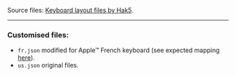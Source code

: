 
Source files: [Keyboard layout files by Hak5](https://github.com/hak5/bashbunny-payloads/tree/master/languages).

---

### Customised files:

- `fr.json` modified for Apple™ French keyboard (see expected mapping [here](https://github.com/th3m1s-42/Ducky-Scripts/blob/main/pictures/screenshot001.png)).
- `us.json` original files.
